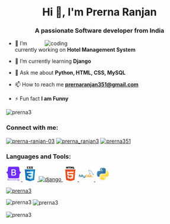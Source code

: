 <h1 align="center">Hi 👋, I'm Prerna Ranjan</h1>
<h3 align="center">A passionate Software developer from India</h3>
<img align="right" width="400" src="https://camo.githubusercontent.com/f8561052d5519d5b219d3d02cdf56d0969d2cdab435e6739ba6b7cb26866f5fe/68747470733a2f2f6d69722d73332d63646e2d63662e626568616e63652e6e65742f70726f6a6563745f6d6f64756c65732f646973702f3630313031343131363737303437352e363036386265666634363430612e676966" alt="coding">


- 🔭 I’m currently working on **Hotel Management System**

- 🌱 I’m currently learning **Django**

- 💬 Ask me about **Python, HTML, CSS, MySQL**

- 📫 How to reach me **prernaranjan351@gmail.com**

- ⚡ Fun fact **I am Funny**

<p align="left"> <img src="https://komarev.com/ghpvc/?username=prerna3&label=Profile%20views&color=0e75b6&style=flat" alt="prerna3" /> </p>


<h3 align="left">Connect with me:</h3>
<p align="left">
<a href="https://linkedin.com/in/prerna-ranjan-03" target="blank"><img align="center" src="https://raw.githubusercontent.com/rahuldkjain/github-profile-readme-generator/master/src/images/icons/Social/linked-in-alt.svg" alt="prerna-ranjan-03" height="30" width="40" /></a>
<a href="https://instagram.com/prerna_ranjan3" target="blank"><img align="center" src="https://raw.githubusercontent.com/rahuldkjain/github-profile-readme-generator/master/src/images/icons/Social/instagram.svg" alt="prerna_ranjan3" height="30" width="40" /></a>
<a href="https://twitter.com/prerna351" target="blank"><img align="center" src="https://raw.githubusercontent.com/rahuldkjain/github-profile-readme-generator/master/src/images/icons/Social/twitter.svg" alt="prerna351" height="30" width="40" /></a>
</p>

<h3 align="left">Languages and Tools:</h3>
<p align="left"> <a href="https://getbootstrap.com" target="_blank" rel="noreferrer"> <img src="https://raw.githubusercontent.com/devicons/devicon/master/icons/bootstrap/bootstrap-plain-wordmark.svg" alt="bootstrap" width="40" height="40"/> </a> <a href="https://www.w3schools.com/css/" target="_blank" rel="noreferrer"> <img src="https://raw.githubusercontent.com/devicons/devicon/master/icons/css3/css3-original-wordmark.svg" alt="css3" width="40" height="40"/> </a> <a href="https://www.djangoproject.com/" target="_blank" rel="noreferrer"> <img src="https://cdn.worldvectorlogo.com/logos/django.svg" alt="django" width="40" height="40"/> </a> <a href="https://www.w3.org/html/" target="_blank" rel="noreferrer"> <img src="https://raw.githubusercontent.com/devicons/devicon/master/icons/html5/html5-original-wordmark.svg" alt="html5" width="40" height="40"/> </a> <a href="https://www.mysql.com/" target="_blank" rel="noreferrer"> <img src="https://raw.githubusercontent.com/devicons/devicon/master/icons/mysql/mysql-original-wordmark.svg" alt="mysql" width="40" height="40"/> </a> <a href="https://www.python.org" target="_blank" rel="noreferrer"> <img src="https://raw.githubusercontent.com/devicons/devicon/master/icons/python/python-original.svg" alt="python" width="40" height="40"/> </a> </p>

<p align="left"> <a href="https://github.com/ryo-ma/github-profile-trophy"><img src="https://github-profile-trophy.vercel.app/?username=prerna3" alt="prerna3" /></a> </p>

<p><img align="left" src="https://github-readme-stats.vercel.app/api/top-langs?username=prerna3&show_icons=true&locale=en&layout=compact" alt="prerna3" /></p>

<p>&nbsp;<img align="center" src="https://github-readme-stats.vercel.app/api?username=prerna3&show_icons=true&locale=en" alt="prerna3" /></p>

<p><img align="center" src="https://github-readme-streak-stats.herokuapp.com/?user=prerna3&" alt="prerna3" /></p>
